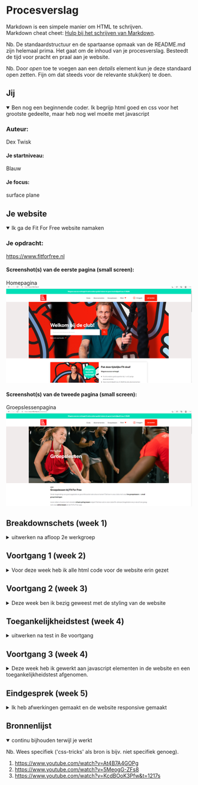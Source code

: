 # Procesverslag
Markdown is een simpele manier om HTML te schrijven.  
Markdown cheat cheet: [Hulp bij het schrijven van Markdown](https://github.com/adam-p/markdown-here/wiki/Markdown-Cheatsheet).

Nb. De standaardstructuur en de spartaanse opmaak van de README.md zijn helemaal prima. Het gaat om de inhoud van je procesverslag. Besteedt de tijd voor pracht en praal aan je website.

Nb. Door *open* toe te voegen aan een *details* element kun je deze standaard open zetten. Fijn om dat steeds voor de relevante stuk(ken) te doen.





## Jij

<details open>
<summary>Ben nog een beginnende coder. Ik begrijp html goed en css voor het grootste gedeelte, maar heb nog wel moeite met javascript</summary>

### Auteur:
Dex Twisk

#### Je startniveau:
Blauw

#### Je focus:
surface plane
 
</details>





## Je website

<details open>
<summary>Ik ga de Fit For Free website namaken</summary>

### Je opdracht:
https://www.fitforfree.nl

#### Screenshot(s) van de eerste pagina (small screen): 
Homepagina
<img src="images/homepagina.png" width="" alt="">

#### Screenshot(s) van de tweede pagina (small screen):
Groepslessenpagina
<img src="images/groepslessen.png" width="" alt="">
 
</details>





## Breakdownschets (week 1)

<details>
<summary>uitwerken na afloop 2e werkgroep</summary>

### de hele pagina: 
<img src="images/breakdownschets-homepage(1).png" width="" alt="breakdown van de homepagina">
<img src="images/breakdownschets-homepage(2)_Tekengebied 1-02.png" width="" alt="breakdown van de homepagina">
<img src="images/breakdownschets-fit.for.free_Tekengebied 1-03.png" width="" alt="breakdown van de homepagina">

### dynamisch deel (menu): 
<img src="images/dynamisch.deel.1.png" width="" alt="breakdown van een dynamisch deel">

### wellicht nog een dynamisch deel (carousol slider): 
<img src="images/dynamisch.deel.2.png" width="" alt="breakdown van nog een dynamisch deel">

</details>





## Voortgang 1 (week 2)

<details>
<summary>Voor deze week heb ik alle html code voor de website erin gezet</summary>

### Stand van zaken
De html code voor de website ging goed, maar ik wist alleen niet goed waar ik de images moest plaatsen.


### Agenda voor meeting
samen met je groepje opstellen

| student 1      | student 2          | student 3    | student 4        |
| ---            | ---                | ---          | ---              |
| dit bespreken  | en dit             | en ik dit    | en dan ik dat    |
| en dat ook nog | dit als er tijd is | nog een punt | dit wil ik zeker |
| ...            | ...                | ...          | ...              |


### Verslag van meeting
hier na afloop snel de uitkomsten van de meeting vastleggen

De html code voor de website ziet er goed en netjes uit.

</details>





## Voortgang 2 (week 3)

<details>
<summary>Deze week ben ik bezig geweest met de styling van de website</summary>

### Stand van zaken
Ik had moeite met de eerste section waarbij er bepaalde elementen boven een image moesten.
De styling voor de rest van de website ging goed.


### Agenda voor meeting
samen met je groepje opstellen

| student 1      | student 2          | student 3    | student 4        |
| ---            | ---                | ---          | ---              |
| dit bespreken  | en dit             | en ik dit    | en dan ik dat    |
| en dat ook nog | dit als er tijd is | nog een punt | dit wil ik zeker |
| ...            | ...                | ...          | ...              |


### Verslag van meeting

De styling moet verandert worden en de html code. Ik moet minder classes gebruiken en gaan werken meet nth-of-type.

</details>





## Toegankelijkheidstest (week 4)

<details>
<summary>uitwerken na test in 8e voortgang</summary>

Slechtziend bril:
Bij de slechtziend bril is de link “Gebruik mijn locatie” niet te zien. De link heeft een te kleine font-size.

Op de search button is het contrast slecht en niet te zien.

De knoppen voor de carrousel slider zouden wel een fellere kleur kunnen hebben omdat het lichtgrijs op wit is wat een laag contrast geeft.

De tekst over de gehele website is vrij klein waardoor het moeilijk te zien is vooral met de slechtziend bril.


Kleurenblind:

Bij de kleurenblind bril is alles goed te zien. Het contrast word zelfs verhoog. De knoppen voor de carrousel slider zouden wel een fellere kleur kunnen hebben omdat het lichtgrijs op wit is wat een laag contrast geeft.

Voice over:

De hamburger menu en Fit For Free Logo is niet naar toe te tabben en dus ik niet te vinden voor iemand die de Voice over gebruikt. 

De carousel knoppen worden aangegeven als groter dan en kleiner dan knoppen.

Op de Fit For Free website zijn de abonnementen sectie geheel een link.	

Gehandicapt hand :
De website is nog steeds goed te gebruiken. Het scrollen word moeilijk maar is te doen.

Mensen met parkinson: 

De navigatie links zijn te dicht bij elkaar waardoor het moeilijk word voor mensen met parkinson om op de navigatie links te klikken. De navigatie links zijn ook vrij klein dit maakt het nog extra moeilijk.

</details>





## Voortgang 3 (week 4)

<details>
<summary>Deze week heb ik gewerkt aan javascript elementen in de website en een toegankelijkheidstest afgenomen.</summary>

### Stand van zaken
Ik had erg veel moeite met het hamburger menu en de carousel sliders.
Uiteindelijk is het me gelukt om de hamburger menu en een carousel slider werkend te maken.


### Agenda voor meeting
samen met je groepje opstellen

| student 1      | student 2          | student 3    | student 4        |
| ---            | ---                | ---          | ---              |
| dit bespreken  | en dit             | en ik dit    | en dan ik dat    |
| en dat ook nog | dit als er tijd is | nog een punt | dit wil ik zeker |
| ...            | ...                | ...          | ...              |


### Verslag van meeting
hier na afloop snel de uitkomsten van de meeting vastleggen

- punt 1
- punt 2
- nog een punt
- ...

</details>





## Eindgesprek (week 5)

<details>
<summary>Ik heb afwerkingen gemaakt en de website responsive gemaakt</summary>

### Stand van zaken
Ik had moeite met het responsive maken van de website en dan vooral de span met de twee section erin. 
<img src="images/responive1.png" width="" alt="problemen">
<img src="images/responive3.png" width="" alt="problemen">

### Screenshot(s)



</details>





## Bronnenlijst

<details open>
<summary>continu bijhouden terwijl je werkt</summary>

Nb. Wees specifiek ('css-tricks' als bron is bijv. niet specifiek genoeg).

1. https://www.youtube.com/watch?v=At4B7A4GOPg
2. https://www.youtube.com/watch?v=5MeogG-ZFs8
3. https://www.youtube.com/watch?v=KcdBOoK3Pfw&t=1217s

</details>